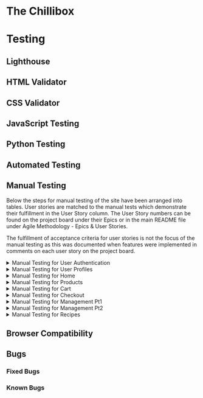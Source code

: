 # The Chillibox
# Testing

## Lighthouse

## HTML Validator

## CSS Validator

## JavaScript Testing

## Python Testing

## Automated Testing

## Manual Testing
Below the steps for manual testing of the site have been arranged into tables. User stories are matched to the manual tests which demonstrate their fulfillment in the User Story column. The User Story numbers can be found on the project board under their Epics or in the main README file under Agile Methodology - Epics & User Stories.

The fulfillment of acceptance criteria for user stories is not the focus of the manual testing as this was documented when features were implemented in comments on each user story on the project board.

<details>
<summary>Manual Testing for User Authentication</summary>

![User Authentication](readme-docs/testing/testing_allauth.webp)
</details>

<details>
<summary>Manual Testing for User Profiles</summary>

![User Profiles](readme-docs/testing/testing_profiles.webp)
</details>

<details>
<summary>Manual Testing for Home</summary>

![Home](readme-docs/testing/testing_home.webp)
</details>

<details>
<summary>Manual Testing for Products</summary>

![Products](readme-docs/testing/testing_products.webp)
</details>

<details>
<summary>Manual Testing for Cart</summary>

![Cart](readme-docs/testing/testing_cart.webp)
</details>

<details>
<summary>Manual Testing for Checkout</summary>

![Checkout](readme-docs/testing/testing_checkout.webp)
</details>

<details>
<summary>Manual Testing for Management Pt1</summary>

![Managment Pt1](readme-docs/testing/testing_management.webp)
</details>

<details>
<summary>Manual Testing for Management Pt2</summary>

![Management Pt2](readme-docs/testing/testing_management_2.webp)
</details>

<details>
<summary>Manual Testing for Recipes</summary>

![Recipes](readme-docs/testing/testing_recipes.webp)
</details>


## Browser Compatibility

## Bugs
### Fixed Bugs

### Known Bugs